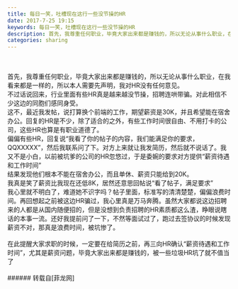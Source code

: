 ```yaml
---
title: 每日一笑，吐槽现在这行一些没节操的HR
date: 2017-7-25 19:15
keywords: 每日一笑，吐槽现在这行一些没节操的HR
description: 首先，我尊重任何职业，毕竟大家出来都是赚钱的，所以无论从事什么职业，在我看来都是一样的，所以本人需要先声明，我对HR没有任何意见。不过话说回来，行业里面有些HR真是越来越没节操，招聘连哄带骗。对此相信不少这边的同胞们感同身受。这不，最近我发帖，说打算换个前端的工作，期望薪资是30K，并且希望能在宿舍办公。回复的HR是不少，除了适合的之外，有些工作时间很自由、不用打卡的公司，这些HR也算是有职业道德了。偏偏有些HR，回复说“我看了你的帖子的内容，我们能满足你的要求，QQXXXXX”，然后我联系问了下。对方上来就让我发简历，然后就不说话了。我又不是小白，以前被坑爹的公司的HR忽悠过，于是委婉的要求对方提供“薪资待遇和工作时间”结果发现他们根本不能在宿舍办公，而且单休、薪资只能给到20K。我真是笑了薪资比我现在还低8K，居然还意思回帖说“看了帖子，满足要求”我心里就不明白了，难道她不识字吗？帖子里面，标准写的清清楚楚，偏偏浪费时间。再回想起之前被这边HR骗过，我心里真是万马奔腾。虽然大家都说这边招聘来的人都是从国内随便招的，但是没想到负责招聘的HR素质都这么渣，睁眼说瞎话的本事一流。还好我提前问了一下，不然等面试过了，跑过去签协议的时候发现薪资不对，那真是浪费时间，被坑惨了。在此提醒大家求职的时候，一定要在给简历之前，再三向HR确认“薪资待遇和工作时间”，尤其是薪资问题，毕竟大家出来都是赚钱的，被一些垃圾HR坑了就不值当了
categories: sharing
---
```

<td class="t_f" id="postmessage_825367">

<br/>
<br/>
首先，我尊重任何职业，毕竟大家出来都是赚钱的，所以无论从事什么职业，在我看来都是一样的，所以本人需要先声明，我对HR没有任何意见。<br/>
不过话说回来，行业里面有些HR真是越来越没节操，招聘连哄带骗。对此相信不少这边的同胞们感同身受。<br/>
这不，最近我发帖，说打算换个前端的工作，期望薪资是30K，并且希望能在宿舍办公。回复的HR是不少，除了适合的之外，有些工作时间很自由、不用打卡的公司，这些HR也算是有职业道德了。<br/>
偏偏有些HR，回复说“我看了你的帖子的内容，我们能满足你的要求，QQXXXXX”，然后我联系问了下。对方上来就让我发简历，然后就不说话了。我又不是小白，以前被坑爹的公司的HR忽悠过，于是委婉的要求对方提供“薪资待遇和工作时间”<br/>
结果发现他们根本不能在宿舍办公，而且单休、薪资只能给到20K。<br/>
我真是笑了薪资比我现在还低8K，居然还意思回帖说“看了帖子，满足要求”<br/>
我心里就不明白了，难道她不识字吗？帖子里面，标准写的清清楚楚，偏偏浪费时间。再回想起之前被这边HR骗过，我心里真是万马奔腾。虽然大家都说这边招聘来的人都是从国内随便招的，但是没想到负责招聘的HR素质都这么渣，睁眼说瞎话的本事一流。还好我提前问了一下，不然等面试过了，跑过去签协议的时候发现薪资不对，那真是浪费时间，被坑惨了。<br/>
<br/>
在此提醒大家求职的时候，一定要在给简历之前，再三向HR确认“薪资待遇和工作时间”，尤其是薪资问题，毕竟大家出来都是赚钱的，被一些垃圾HR坑了就不值当了<br/>
<br/>
</td>
###### 转载自[菲龙网]
